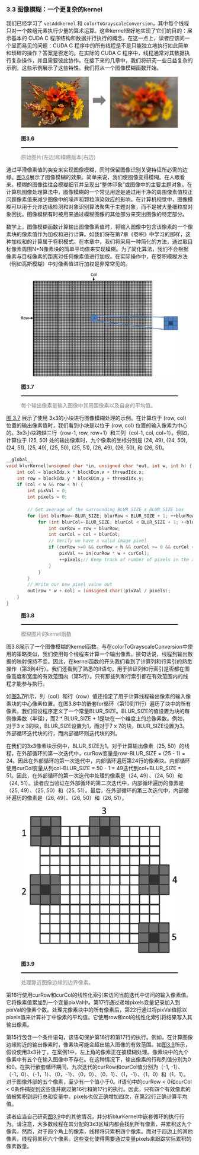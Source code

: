### 3.3 图像模糊：一个更复杂的kernel

我们已经学习了 `vecAddkernel` 和 `colorToGrayscaleConversion`，其中每个线程只对一个数组元素执行少量的算术运算。这些kernel很好地实现了它们的目的：展示基本的 CUDA C 程序结构和数据并行执行的概念。在这一点上，读者应该问一个显而易见的问题：CUDA C 程序中的所有线程是不是只能独立地执行如此简单和琐碎的操作？答案是否定的。在实际的 CUDA C 程序中，线程通常对其数据执行复杂操作，并且需要彼此协作。在接下来的几章中，我们将研究一些日益复杂的示例，这些示例展示了这些特性。我们将从一个图像模糊函数开始。

<figure>
    <style>
     hr {
         border: none;
         height: 2px;
         background-color: black;
         margin: 5px auto;
     }
	</style>
    <img id="fig3.6" src="..\pic\chapter3\fig3.6.jpeg">
    <figcaption>
        <p class="no-indent" style="font-weight: bold;">
        图3.6
        </p>
       	<hr style="border: none; height: 2px; background-color: black; margin: 5px auto;">
        <p class="no-indent" style="font-family: 'Arial', 'Helvetica', sans-serif;color: #808080">
            原始图片(左边)和模糊版本(右边)
        </p>
    </figcaption>
</figure>

通过平滑像素值的突变来实现图像模糊，同时保留图像识别关键特征所必需的边缘。[图3.6](#fig3.6)展示了图像模糊的效果。简单来说，我们使图像变得模糊。在人眼看来，模糊的图像往往会模糊细节并呈现出“整体印象”或图像中的主要主题对象。在计算机图像处理算法中，图像模糊的一个常见用途是通过用干净的周围像素值校正问题像素值来减少图像中的噪声和颗粒渲染效应的影响。在计算机视觉中，图像模糊可以用于允许边缘检测和对象识别算法聚焦于主题对象，而不是被大量细粒度对象困扰。图像模糊有时被用来通过模糊图像的其他部分来突出图像的特定部分。

数学上，图像模糊函数计算输出图像像素值时，将输入图像中包含该像素的一个像素块的像素值作为加权和进行计算。如我们将在第7章《卷积》中学习的那样，这种加权和的计算属于卷积模式。在本章中，我们将采用一种简化的方法，通过取目标像素周围N×N像素块的简单平均值来实现模糊。为了简化算法，我们不会根据像素与目标像素的距离对任何像素值进行加权。在实际操作中，在卷积模糊方法（例如高斯模糊）中对像素值进行加权是非常常见的。

<figure>
    <style>
     hr {
         border: none;
         height: 2px;
         background-color: black;
         margin: 5px auto;
     }
	</style>
    <img id="fig3.7" src="..\pic\chapter3\fig3.7.jpeg">
    <figcaption>
        <p class="no-indent" style="font-weight: bold;">
        图3.7
        </p>
       	<hr style="border: none; height: 2px; background-color: black; margin: 5px auto;">
        <p class="no-indent" style="font-family: 'Arial', 'Helvetica', sans-serif;color: #808080">
            每个输出像素是输入图像中其周围像素以及自身的平均值。
        </p>
    </figcaption>
</figure>

[图 3.7](#fig3.7) 展示了使用 3x3的小块进行图像模糊处理的示例。在计算位于 (row, col) 位置的输出像素值时，我们看到小块是以位于 (row, col) 位置的输入像素为中心的。3x3小块跨越三行（row-1, row, row+1）和三列（col-1, col, col+1）。例如，计算位于 (25, 50) 处的输出像素时，九个像素的坐标分别是 (24, 49), (24, 50), (24, 51), (25, 49), (25, 50), (25, 51), (26, 49), (26, 50), 和 (26, 51)。

```c
__global__
void blurKernel(unsigned char *in, unsigned char *out, int w, int h) {
    int col = blockIdx.x * blockDim.x + threadIdx.x;
    int row = blockIdx.y * blockDim.y + threadIdx.y;
    if (col < w && row < h) {
        int pixVal = 0;
        int pixels = 0;
        
        // Get average of the surrounding BLUR_SIZE x BLUR_SIZE box
        for (int blurRow=-BLUR_SIZE; blurRow < BLUR_SIZE + 1; ++blurRow) {
            for (int blurCol=-BLUR_SIZE; blurCol < BLUR_SIZE + 1; ++blurCol) {
                int curRow = row + blurRow;
                int curCol = col + blurCol;
                // Verify we have a valid image pixel
                if (curRow >=0 && curRow < h && curCol >= 0 && curCol < w) {
                    pixVal += in[curRow * w + curCol];
                    ++pixels;// Keep track of number of pixels in the avg
                }
            }
        }
        // Write our new pixel value out
        out[row * w + col] = (unsigned char)(pixVal / pixels);
    }
}
```

<figure>
    <style>
     hr {
         border: none;
         height: 2px;
         background-color: black;
         margin: 5px auto;
     }
	</style>
    <figcaption>
        <p class="no-indent" style="font-weight: bold;">
        图3.8
        </p>
       	<hr style="border: none; height: 2px; background-color: black; margin: 5px auto;">
        <p class="no-indent" style="font-family: 'Arial', 'Helvetica', sans-serif;color: #808080">
            模糊图片的kernel函数
        </p>
    </figcaption>
</figure>

图3.8展示了一个图像模糊的kernel函数。与在colorToGrayscaleConversion中使用的策略类似，我们使用每个线程来计算一个输出像素。换句话说，线程到输出数据的映射保持不变。因此，在kernel函数的开头我们看到了计算列和行索引的熟悉操作（第3到4行）。我们还看到了熟悉的if语句，用于验证列和行索引是否都在图像高度和宽度的有效范围内（第5行）。只有那些列和行索引都在有效范围内的线程才能参与执行。

如[图3.7](#fig3.7)所示，列（col）和行（row）值还指定了用于计算线程输出像素的输入像素块的中心像素位置。在图3.8中的嵌套for循环（第10到11行）遍历了块中的所有像素。我们假设程序定义了一个常量BLUR_SIZE。BLUR_SIZE的值设置为块的每侧像素数（半径），而2 * BLUR_SIZE + 1是块在一个维度上的总像素数。例如，对于3 x 3的块，BLUR_SIZE设置为1，而对于7 x 7的块，BLUR_SIZE设置为3。外部循环迭代块的行，而内部循环则迭代块的列。

在我们的3x3像素块示例中，BLUR_SIZE为1。对于计算输出像素（25, 50）的线程，在外部循环的第一次迭代中，curRow变量是row-BLUR_SIZE = (25 - 1) = 24。因此在外部循环的第一次迭代中，内部循环遍历第24行的像素块。内部循环使用curCol变量从列col-BLUR_SIZE = 50 - 1 = 49迭代到col+BLUR_SIZE = 51。因此，在外部循环的第一次迭代中处理的像素是（24, 49）、（24, 50）和（24, 51）。读者应当验证在外部循环的第二次迭代中，内部循环遍历的像素是（25, 49）、（25, 50）和（25, 51）。最后，在外部循环的第三次迭代中，内部循环遍历的像素是（26, 49）、（26, 50）和（26, 51）。

<figure>
    <style>
     hr {
         border: none;
         height: 2px;
         background-color: black;
         margin: 5px auto;
     }
	</style>
    <img id="fig3.9" src="..\pic\chapter3\fig3.9.jpeg">
    <figcaption>
        <p class="no-indent" style="font-weight: bold;">
        图3.9
        </p>
       	<hr style="border: none; height: 2px; background-color: black; margin: 5px auto;">
        <p class="no-indent" style="font-family: 'Arial', 'Helvetica', sans-serif;color: #808080">
            处理靠近图像边缘的边界像素。
        </p>
    </figcaption>
</figure>

第16行使用curRow和curCol的线性化索引来访问当前迭代中访问的输入像素值。它将像素值累加到一个变量pixVal中。第17行通过递增pixels变量记录加入到pixVal的像素个数。处理完像素块中的所有像素后，第22行通过将pixVal值除以pixels值来计算补丁中像素的平均值。它使用row和col的线性化索引将结果写入其输出像素。

第15行包含一个条件语句，该语句保护第16行和第17行的执行。例如，在计算图像边缘附近的输出像素时，像素块可能会超出输入图像的有效范围。如[图3.9](#fig3.9)所示，假设使用3x3补丁。在案例1中，左上角的像素正在被模糊处理。像素块中的九个像素中有五个在输入图像中不存在。在这种情况下，输出像素的行和列值分别为0和0。在执行嵌套循环期间，九次迭代的curRow和curCol值分别为（-1, -1）、（-1，0）、（-1，1）、（0，-1）、（0，0）、（0，1）、（1，-1）、（1，0）和（1，1）。对于图像外部的五个像素，至少有一个值小于0。if语句中的curRow < 0和curCol < 0条件捕捉到这些值并跳过第16行和第17行的执行。因此，只有四个有效像素的值被累积到运行总和变量中。pixels也仅正确增加四次，在第22行正确计算平均值。

读者应当自己研究[图3.9](#fig3.9)中的其他情况，并分析blurKernel中嵌套循环的执行行为。请注意，大多数线程在其分配的3x3区域内都会找到所有像素，并累积这九个像素。然而，对于四个角上的像素，线程将只累积四个像素。而对于四边上的其他像素，线程将累积六个像素。这些变化使得需要通过变量pixels来跟踪实际累积的像素数量。